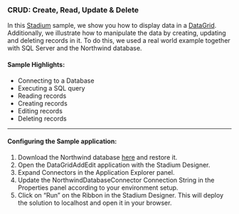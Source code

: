 ### CRUD: Create, Read, Update & Delete

In this [Stadium](https://stadium.software/) sample, we show you how to display data in a [DataGrid](https://stadium.software/docs/Controls/DataGrid). Additionally, we illustrate how to manipulate the data by creating, updating and deleting records in it. To do this, we used a real world example together with SQL Server and the Northwind database.

#### Sample Highlights:

- Connecting to a Database
- Executing a SQL query
- Reading records
- Creating records
- Editing records
- Deleting records
---
#### Configuring the Sample application:

1. Download the Northwind database [here](https://docs.microsoft.com/en-us/dotnet/framework/data/adonet/sql/linq/downloading-sample-databases?redirectedfrom=MSDN) and restore it.
2. Open the DataGridAddEdit application with the Stadium Designer.
3. Expand Connectors in the Application Explorer panel.
4. Update the NorthwindDatabaseConnector Connection String in the Properties panel according to your environment setup.
5.  Click on “Run” on the Ribbon in the Stadium Designer. This will deploy the solution to localhost and open it in your browser.









